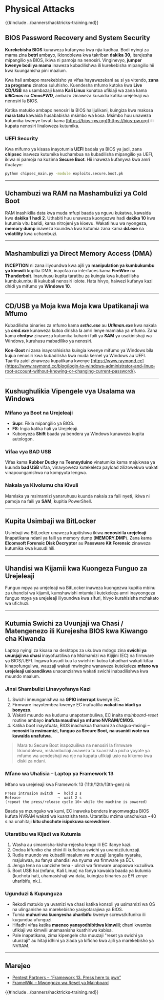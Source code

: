 # Physical Attacks

{{#include ../banners/hacktricks-training.md}}

## BIOS Password Recovery and System Security

**Kurekebisha BIOS** kunaweza kufanywa kwa njia kadhaa. Bodi nyingi za mama zina **betri** ambayo, ikiondolewa kwa takriban **dakika 30**, itarejesha mipangilio ya BIOS, ikiwa ni pamoja na nenosiri. Vinginevyo, **jumper kwenye bodi ya mama** inaweza kubadilishwa ili kurekebisha mipangilio hii kwa kuunganisha pini maalum.

Kwa hali ambapo marekebisho ya vifaa hayawezekani au si ya vitendo, **zana za programu** zinatoa suluhisho. Kuendesha mfumo kutoka kwa **Live CD/USB** na usambazaji kama **Kali Linux** kunatoa ufikiaji wa zana kama **_killCmos_** na **_CmosPWD_**, ambazo zinaweza kusaidia katika urejeleaji wa nenosiri la BIOS.

Katika matukio ambapo nenosiri la BIOS halijulikani, kuingiza kwa makosa **mara tatu** kawaida husababisha msimbo wa kosa. Msimbo huu unaweza kutumika kwenye tovuti kama [https://bios-pw.org](https://bios-pw.org) ili kupata nenosiri linaloweza kutumika.

### UEFI Security

Kwa mifumo ya kisasa inayotumia **UEFI** badala ya BIOS ya jadi, zana **chipsec** inaweza kutumika kuchambua na kubadilisha mipangilio ya UEFI, ikiwa ni pamoja na kuzima **Secure Boot**. Hii inaweza kufanywa kwa amri ifuatayo:
```bash
python chipsec_main.py -module exploits.secure.boot.pk
```
---

## Uchambuzi wa RAM na Mashambulizi ya Cold Boot

RAM inashikilia data kwa muda mfupi baada ya nguvu kukatwa, kawaida kwa **dakika 1 hadi 2**. Uthabiti huu unaweza kuongezwa hadi **dakika 10** kwa kutumia vitu baridi, kama nitrojeni ya kioevu. Wakati huu wa nyongeza, **memory dump** inaweza kuundwa kwa kutumia zana kama **dd.exe** na **volatility** kwa uchambuzi.

---

## Mashambulizi ya Direct Memory Access (DMA)

**INCEPTION** ni zana iliyoundwa kwa ajili ya **manipulation ya kumbukumbu ya kimwili** kupitia DMA, inayofaa na interfaces kama **FireWire** na **Thunderbolt**. Inaruhusu kupita taratibu za kuingia kwa kubadilisha kumbukumbu ili kukubali nenosiri lolote. Hata hivyo, haiwezi kufanya kazi dhidi ya mifumo ya **Windows 10**.

---

## CD/USB ya Moja kwa Moja kwa Upatikanaji wa Mfumo

Kubadilisha binaries za mfumo kama **_sethc.exe_** au **_Utilman.exe_** kwa nakala ya **_cmd.exe_** kunaweza kutoa dirisha la amri lenye mamlaka ya mfumo. Zana kama **chntpw** zinaweza kutumika kuhariri faili ya **SAM** ya usakinishaji wa Windows, kuruhusu mabadiliko ya nenosiri.

**Kon-Boot** ni zana inayorahisisha kuingia kwenye mifumo ya Windows bila kujua nenosiri kwa kubadilisha kwa muda kernel ya Windows au UEFI. Taarifa zaidi zinaweza kupatikana kwenye [https://www.raymond.cc](https://www.raymond.cc/blog/login-to-windows-administrator-and-linux-root-account-without-knowing-or-changing-current-password/).

---

## Kushughulikia Vipengele vya Usalama wa Windows

### Mifano ya Boot na Urejeleaji

- **Supr**: Fikia mipangilio ya BIOS.
- **F8**: Ingia katika hali ya Urejeleaji.
- Kubonyeza **Shift** baada ya bendera ya Windows kunaweza kupita autologon.

### Vifaa vya BAD USB

Vifaa kama **Rubber Ducky** na **Teensyduino** vinatumika kama majukwaa ya kuunda **bad USB** vifaa, vinavyoweza kutekeleza payload zilizowekwa wakati vinapounganishwa na kompyuta lengwa.

### Nakala ya Kivolumu cha Kivuli

Mamlaka ya msimamizi yanaruhusu kuunda nakala za faili nyeti, ikiwa ni pamoja na faili ya **SAM**, kupitia PowerShell.

---

## Kupita Usimbaji wa BitLocker

Usimbaji wa BitLocker unaweza kupitishwa ikiwa **nenosiri la urejeleaji** linapatikana ndani ya faili ya memory dump (**MEMORY.DMP**). Zana kama **Elcomsoft Forensic Disk Decryptor** au **Passware Kit Forensic** zinaweza kutumika kwa kusudi hili.

---

## Uhandisi wa Kijamii kwa Kuongeza Funguo za Urejeleaji

Funguo mpya ya urejeleaji wa BitLocker inaweza kuongezwa kupitia mbinu za uhandisi wa kijamii, kumshawishi mtumiaji kutekeleza amri inayoongeza funguo mpya ya urejeleaji iliyoundwa kwa sifuri, hivyo kurahisisha mchakato wa ufichuzi.

---

## Kutumia Swichi za Uvunjaji wa Chasi / Matengenezo ili Kurejesha BIOS kwa Kiwango cha Kiwanda

Laptop nyingi za kisasa na desktops za ukubwa mdogo zina **swichi ya uvunjaji wa chasi** inayofuatiliwa na Msimamizi wa Kijijini (EC) na firmware ya BIOS/UEFI. Ingawa kusudi kuu la swichi ni kutoa tahadhari wakati kifaa kinapofunguliwa, wauzaji wakati mwingine wanaweza kutekeleza **mfano wa urejeleaji usioandikwa** unaoanzishwa wakati swichi inabadilishwa kwa muundo maalum.

### Jinsi Shambulizi Linavyofanya Kazi

1. Swichi imeunganishwa na **GPIO interrupt** kwenye EC.
2. Firmware inayotembea kwenye EC inafuatilia **wakati na idadi ya bonyezo**.
3. Wakati muundo wa kudumu unapotambuliwa, EC inaita *mainboard-reset* routine ambayo **inafuta maudhui ya mfumo NVRAM/CMOS**.
4. Katika boot inayofuata, BIOS inachukua thamani za chaguo-msingi – **nenosiri la msimamizi, funguo za Secure Boot, na usanidi wote wa kawaida unafutwa**.

> Mara tu Secure Boot inapozuiliwa na nenosiri la firmware likiondolewa, mshambuliaji anaweza tu kuanzisha picha yoyote ya mfumo wa uendeshaji wa nje na kupata ufikiaji usio na kikomo kwa diski za ndani.

### Mfano wa Uhalisia – Laptop ya Framework 13

Mfano wa urejeleaji kwa Framework 13 (11th/12th/13th-gen) ni:
```text
Press intrusion switch  →  hold 2 s
Release                 →  wait 2 s
(repeat the press/release cycle 10× while the machine is powered)
```
Baada ya mzunguko wa kumi, EC inaweka bendera inayomwagiza BIOS kufuta NVRAM wakati wa kuanzisha tena. Utaratibu mzima unachukua ~40 s na unahitaji **kitu chochote isipokuwa screwdriver**.

### Utaratibu wa Kijadi wa Kutumia

1. Washa au simamisha-kisha-rejesha lengo ili EC ifanye kazi.
2. Ondoa kifuniko cha chini ili kufichua swichi ya uvamizi/utunzaji.
3. Rudia muundo wa kubadili maalum wa muuzaji (angalia nyaraka, majukwaa, au fanya uhandisi wa nyuma wa firmware ya EC).
4. Jenga tena na uanzishe tena - ulinzi wa firmware unapaswa kuzuiliwa.
5. Boot USB hai (mfano, Kali Linux) na fanya kawaida baada ya kutumia (kuchota hati, uhamasishaji wa data, kuingiza binaries za EFI zenye uharibifu, nk.).

### Ugunduzi & Kupunguza

* Rekodi matukio ya uvamizi wa chasi katika konsoli ya usimamizi wa OS na ulinganishe na marekebisho yasiyotarajiwa ya BIOS.
* Tumia **muhuri wa kuonyesha uharibifu** kwenye screws/kifuniko ili kugundua ufunguzi.
* Hifadhi vifaa katika **maeneo yanayodhibitiwa kimwili**; dhani kwamba ufikiaji wa kimwili unamaanisha kuathiriwa kabisa.
* Pale inapatikana, zima kipengele cha muuzaji "reset ya swichi ya utunzaji" au hitaji idhini ya ziada ya kificho kwa ajili ya marekebisho ya NVRAM.

---

## Marejeo

- [Pentest Partners – “Framework 13. Press here to pwn”](https://www.pentestpartners.com/security-blog/framework-13-press-here-to-pwn/)
- [FrameWiki – Mwongozo wa Reset ya Mainboard](https://framewiki.net/guides/mainboard-reset)

{{#include ../banners/hacktricks-training.md}}
